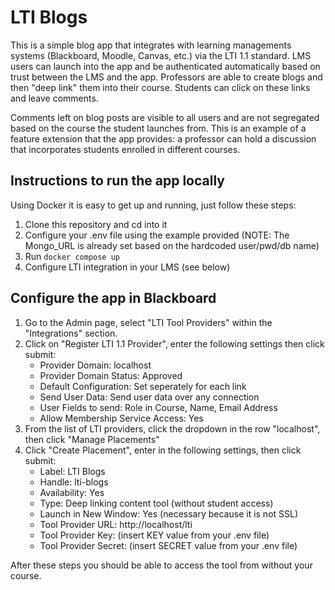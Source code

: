 # LTI Blogs
This is a simple blog app that integrates with learning managements systems (Blackboard, Moodle, Canvas, etc.) via the LTI 1.1 standard. LMS users can launch into the app and be authenticated automatically based on trust between the LMS and the app. Professors are able to create blogs and then "deep link" them into their course. Students can click on these links and leave comments.

Comments left on blog posts are visible to all users and are not segregated based on the course the student launches from. This is an example of a feature extension that the app provides: a professor can hold a discussion that incorporates students enrolled in different courses.

## Instructions to run the app locally
Using Docker it is easy to get up and running, just follow these steps:
1. Clone this repository and cd into it
2. Configure your .env file using the example provided (NOTE: The Mongo_URL is already set based on the hardcoded user/pwd/db name)
3. Run `docker compose up`
4. Configure LTI integration in your LMS (see below)

## Configure the app in Blackboard
1. Go to the Admin page, select "LTI Tool Providers" within the "Integrations" section.
2. Click on "Register LTI 1.1 Provider", enter the following settings then click submit:
    - Provider Domain: localhost
    - Provider Domain Status: Approved
    - Default Configuration: Set seperately for each link
    - Send User Data: Send user data over any connection
    - User Fields to send: Role in Course, Name, Email Address
    - Allow Membership Service Access: Yes
3. From the list of LTI providers, click the dropdown in the row "localhost", then click "Manage Placements"
4. Click "Create Placement", enter in the following settings, then click submit:
    - Label: LTI Blogs
    - Handle: lti-blogs
    - Availability: Yes
    - Type: Deep linking content tool (without student access)
    - Launch in New Window: Yes (necessary because it is not SSL)
    - Tool Provider URL: http://localhost/lti
    - Tool Provider Key: (insert KEY value from your .env file)
    - Tool Provider Secret: (insert SECRET value from your .env file)

After these steps you should be able to access the tool from without your course.
